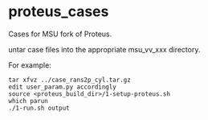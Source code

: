 # proteus_cases

Cases for MSU fork of Proteus.

untar case files into the appropriate msu_vv_xxx directory.

For example:

```cd msu_vv_rans2p
tar xfvz ../case_rans2p_cyl.tar.gz 
edit user_param.py accordingly
source <proteus_build_dir>/1-setup-proteus.sh
which parun
./1-run.sh output
```

